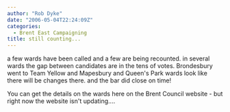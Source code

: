 ```yaml
---
author: "Rob Dyke"
date: "2006-05-04T22:24:09Z"
categories:
  - Brent East Campaigning
title: still counting...
---
```

a few wards have been called and a few are being recounted. in several wards the gap between candidates are in the tens of votes. Brondesbury went to Team Yellow and Mapesbury and Queen's Park wards look like there will be changes there. and the bar did close on time!

You can get the details on the wards here on the Brent Council website - but right now the website isn't updating....
